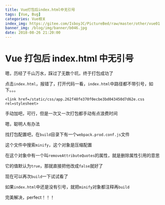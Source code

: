 ```yaml
---
title: Vue打包后index.html中无引号
tags: [Vue, Bug]
categories: Vue相关
index_img: https://gitee.com/IsboyJC/PictureBed/raw/master/other/vue01.jpg
banner_img: /blog/img/banner/b046.jpg
date: 2018-08-26 21:20:00
---
```


# Vue 打包后 index.html 中无引号

嗯，历经了千山万水，踩过了无数个坑，终于打包成功了

点击`index.html`，报错了，打开代码一看，`index.html`中路径都不带引号，如下。。。

`<link href=/static/css/app.262f48fe370f0ecbe3bd043450d7d62e.css rel=stylesheet>`

手动加吧，可行，但是一次又一次打包都手动有点浪费时间

嗯，聪明人有办法

找打包配置吧，在`build`目录下有一个`webpack.prod.conf.js`文件

这个文件中搜索`minify`，这个对象是压缩配置

在这个对象中有一个叫`removeAttributeQuotes`的属性，就是删除属性引用的意思

它的值默认为`true`，那就直接把他改成`false`就好了

现在可以再次`build`一下试试看了

如果`index.html`中还是没有引号，就把`minify`对象都注释再`build`

完美解决，perfect！！！
